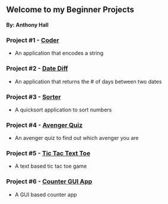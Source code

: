 ## Welcome to my Beginner Projects
#### By: Anthony Hall

### Project #1 - [Coder](https://github.com/theanthonylogan/beginner/tree/main/coder)
- An application that encodes a string

### Project #2 - [Date Diff](https://github.com/theanthonylogan/beginner/tree/main/datediff)
- An application that returns the # of days between two dates 

### Project #3 - [Sorter](https://github.com/theanthonylogan/beginner/tree/main/sorter)
- A quicksort application to sort numbers

### Project #4 - [Avenger Quiz](https://github.com/theanthonylogan/beginner/tree/main/avenger)
- An avenger quiz to find out which avenger you are 

### Project #5 - [Tic Tac Text Toe](https://github.com/theanthonylogan/beginner/tree/main/tictac)
- A text based tic tac toe game

### Project #6 - [Counter GUI App](https://github.com/theanthonylogan/beginner/tree/main/counter)
- A GUI based counter app
